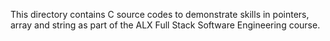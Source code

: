 This directory contains C source codes to demonstrate skills in pointers, array and string as part of the ALX Full Stack Software Engineering course.